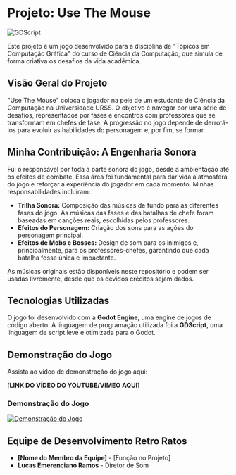 # Projeto: Use The Mouse
![GDScript](https://img.shields.io/badge/GDScript-478CBF?style=for-the-badge&logo=gdscript&logoColor=white)

Este projeto é um jogo desenvolvido para a disciplina de "Tópicos em Computação Gráfica" do curso de Ciência da Computação, que simula de forma criativa os desafios da vida acadêmica.

## Visão Geral do Projeto

"Use The Mouse" coloca o jogador na pele de um estudante de Ciência da Computação na Universidade URSS. O objetivo é navegar por uma série de desafios, representados por fases e encontros com professores que se transformam em chefes de fase. A progressão no jogo depende de derrotá-los para evoluir as habilidades do personagem e, por fim, se formar.

## Minha Contribuição: A Engenharia Sonora

Fui o responsável por toda a parte sonora do jogo, desde a ambientação até os efeitos de combate. Essa área foi fundamental para dar vida à atmosfera do jogo e reforçar a experiência do jogador em cada momento. Minhas responsabilidades incluíram:

  * **Trilha Sonora:** Composição das músicas de fundo para as diferentes fases do jogo. As músicas das fases e das batalhas de chefe foram baseadas em canções reais, escolhidas pelos professores.
  * **Efeitos do Personagem:** Criação dos sons para as ações do personagem principal.
  * **Efeitos de Mobs e Bosses:** Design de som para os inimigos e, principalmente, para os professores-chefes, garantindo que cada batalha fosse única e impactante.

As músicas originais estão disponíveis neste repositório e podem ser usadas livremente, desde que os devidos créditos sejam dados.

## Tecnologias Utilizadas

O jogo foi desenvolvido com a **Godot Engine**, uma engine de jogos de código aberto. A linguagem de programação utilizada foi a **GDScript**, uma linguagem de script leve e otimizada para o Godot.

## Demonstração do Jogo

Assista ao vídeo de demonstração do jogo aqui:

[**LINK DO VÍDEO DO YOUTUBE/VIMEO AQUI**]

### Demonstração do Jogo

[![Demonstração do Jogo](https://i.ytimg.com/vi/7DySFcLMly0/hqdefault.jpg)](https://youtu.be/7DySFcLMly0)

## Equipe de Desenvolvimento Retro Ratos

  * **[Nome do Membro da Equipe]** - [Função no Projeto]
  * **Lucas Emerenciano Ramos** - Diretor de Som
